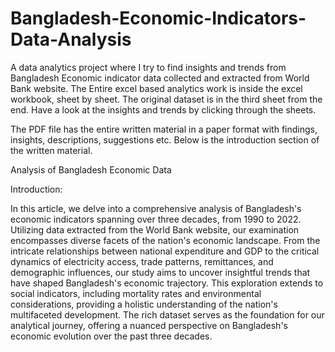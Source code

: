# Bangladesh-Economic-Indicators-Data-Analysis
A data analytics project where I try to find insights and trends from Bangladesh Economic indicator data collected and extracted from World Bank website. The Entire excel based analytics work is inside the excel workbook, sheet by sheet. The original dataset is in the third sheet from the end. Have a look at the insights and trends by clicking through the sheets.

The PDF file has the entire written material in a paper format with findings, insights, descriptions, suggestions etc. Below is the introduction section of the written material.


Analysis of Bangladesh Economic Data

Introduction: 

In this article, we delve into a comprehensive analysis of Bangladesh's economic indicators spanning over three decades, from 1990 to 2022. Utilizing data extracted from the World Bank website, our examination encompasses diverse facets of the nation's economic landscape. From the intricate relationships between national expenditure and GDP to the critical dynamics of electricity access, trade patterns, remittances, and demographic influences, our study aims to uncover insightful trends that have shaped Bangladesh's economic trajectory. This exploration extends to social indicators, including mortality rates and environmental considerations, providing a holistic understanding of the nation's multifaceted development. The rich dataset serves as the foundation for our analytical journey, offering a nuanced perspective on Bangladesh's economic evolution over the past three decades. 

